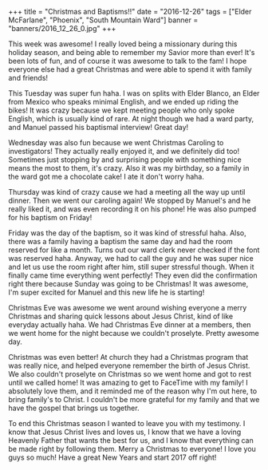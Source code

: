 +++
title = "Christmas and Baptisms!!"
date = "2016-12-26"
tags = ["Elder McFarlane", "Phoenix", "South Mountain Ward"]
banner = "banners/2016_12_26_0.jpg"
+++

This week was awesome! I really loved being a missionary during this
holiday season, and being able to remember my Savior more than ever!
It's been lots of fun, and of course it was awesome to talk to the
fam! I hope everyone else had a great Christmas and were able to spend
it with family and friends!

This Tuesday was super fun haha. I was on splits with Elder Blanco, an
Elder from Mexico who speaks minimal English, and we ended up riding
the bikes! It was crazy because we kept meeting people who only spoke
English, which is usually kind of rare. At night though we had a ward
party, and Manuel passed his baptismal interview! Great day!

Wednesday was also fun because we went Christmas Caroling to
investigators! They actually really enjoyed it, and we definitely did
too! Sometimes just stopping by and surprising people with something
nice means the most to them, it's crazy. Also it was my birthday, so a
family in the ward got me a chocolate cake! I ate it don't worry haha.

Thursday was kind of crazy cause we had a meeting all the way up until
dinner. Then we went our caroling again! We stopped by Manuel's and he
really liked it, and was even recording it on his phone! He was also
pumped for his baptism on Friday!

Friday was the day of the baptism, so it was kind of stressful haha.
Also, there was a family having a baptism the same day and had the
room reserved for like a month. Turns out our ward clerk never checked
if the font was reserved haha. Anyway, we had to call the guy and he
was super nice and let us use the room right after him, still super
stressful though. When it finally came time everything went perfectly!
They even did the confirmation right there because Sunday was going to
be Christmas! It was awesome, I'm super excited for Manuel and this
new life he is starting!

Christmas Eve was awesome we went around wishing everyone a merry
Christmas and sharing quick lessons about Jesus Christ, kind of like
everyday actually haha. We had Christmas Eve dinner at a members, then
we went home for the night because we couldn't proselyte. Pretty
awesome day.

Christmas was even better! At church they had a Christmas program that
was really nice, and helped everyone remember the birth of Jesus
Christ. We also couldn't proselyte on Christmas so we went home and
got to rest until we called home! It was amazing to get to FaceTime
with my family! I absolutely love them, and it reminded me of the
reason why I'm out here, to bring family's to Christ. I couldn't be
more grateful for my family and that we have the gospel that brings us
together.

To end this Christmas season I wanted to leave you with my testimony.
I know that Jesus Christ lives and loves us, I know that we have a
loving Heavenly Father that wants the best for us, and I know that
everything can be made right by following them. Merry a Christmas to
everyone! I love you guys so much! Have a great New Years and start
2017 off right!